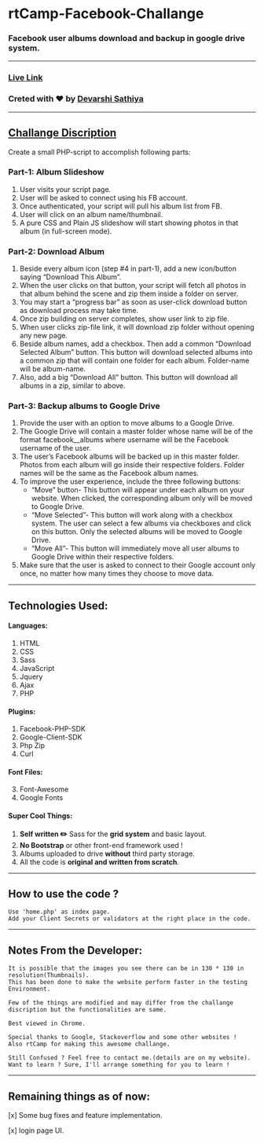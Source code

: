 # rtCamp-Facebook-Challange
### Facebook user albums download and backup in google drive system.
-----
### [Live Link](https://devarshi.xyz/home.php)
### Creted with :heart: by [Devarshi Sathiya](https://www.devarshi.xyz)
----
## [Challange Discription](https://careers.rtcamp.com/web-engineer/assignments/#facebook-challenge)
Create a small PHP-script to accomplish following parts:
### Part-1: Album Slideshow
  1. User visits your script page.
  2. User will be asked to connect using his FB account.
  3. Once authenticated, your script will pull his album list from FB.
  4. User will click on an album name/thumbnail.
  5. A pure CSS and Plain JS slideshow will start showing photos in that album (in full-screen mode).
### Part-2: Download Album
  1. Beside every album icon (step #4 in part-1), add a new icon/button saying “Download This Album”.
  2. When the user clicks on that button, your script will fetch all photos in that album behind the scene and zip them inside a folder on server.
  3. You may start a “progress bar” as soon as user-click download button as download process may take time.
  4. Once zip building on server completes, show user link to zip file.
  5. When user clicks zip-file link, it will download zip folder without opening any new page.
  6. Beside album names, add a checkbox. Then add a common “Download Selected Album” button. This button will download selected albums into a common zip that will contain one folder for each album. Folder-name will be album-name.
  7. Also, add a big “Download All” button. This button will download all albums in a zip, similar to above.
### Part-3: Backup albums to Google Drive
  1. Provide the user with an option to move albums to a Google Drive.
  2. The Google Drive will contain a master folder whose name will be of the format facebook_<username>_albums where username will be the Facebook username of the user.
  3. The user’s Facebook albums will be backed up in this master folder. Photos from each album will go inside their respective folders. Folder names will be the same as the Facebook album names.
  4. To improve the user experience, include the three following buttons:
     - “Move” button- This button will appear under each album on your website. When clicked, the corresponding album only will be moved to Google Drive.
     - “Move Selected”- This button will work along with a checkbox system. The user can select a few albums via checkboxes and click on this button. Only the selected albums will be moved to Google Drive.
     - “Move All”- This button will immediately move all user albums to Google Drive within their respective folders.
  5. Make sure that the user is asked to connect to their Google account only once, no matter how many times they choose to move data.
---  
  
## Technologies Used:
  
#### Languages:
  1. HTML
  2. CSS
  3. Sass
  4. JavaScript
  5. Jquery
  6. Ajax
  7. PHP
#### Plugins:
  1. Facebook-PHP-SDK
  2. Google-Client-SDK
  3. Php Zip
  4. Curl
#### Font Files:
  3. Font-Awesome
  4. Google Fonts
#### Super Cool Things:
  1. **Self written :pencil2:** Sass for the **grid system** and basic layout.
  2. **No Bootstrap** or other front-end framework used !
  3. Albums uploaded to drive **without** third party storage.
  4. All the code is **original and written from scratch**.
----  
## How to use the code ?
```
Use 'home.php' as index page.
Add your Client Secrets or validators at the right place in the code.
```
----
## Notes From the Developer:
```
It is possible that the images you see there can be in 130 * 130 in resolution(Thumbnails).
This has been done to make the website perform faster in the testing Environment.

Few of the things are modified and may differ from the challange discription but the functionalities are same.

Best viewed in Chrome.

Special thanks to Google, Stackoverflow and some other websites !
Also rtCamp for making this awesome challange.

Still Confused ? Feel free to contact me.(details are on my website).
Want to learn ? Sure, I'll arrange something for you to learn !
```
----

## Remaining things as of now:
  [x] Some bug fixes and feature implementation.
  
  [x] login page UI.
